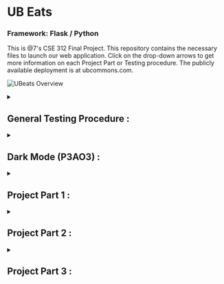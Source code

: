 # UB Eats
### Framework: Flask / Python
This is @7's CSE 312 Final Project. This repository contains the necessary files to launch our web application. Click on the drop-down arrows to get more information on each Project Part or Testing procedure. The publicly available deployment is at ubcommons.com.

![UBeats Overview](static/video/docker.gif)

</details> <details> <summary> <h2> General Testing Procedure : </h2></summary>

Clone the repository:

```bash
git clone git@github.com:h3rogam3r8/cse-312.git
cd cse-312
```

In the Terminal:

```bash
docker compose up --build --force-recreate
```
</details> <details> <summary> <h2> Dark Mode (P3AO3) : </h2></summary>

<h3> Description: </h3>

```bash
Dark mode is an additional theme that allows users to enjoy our website without added strain 
on their eyes, especially during low-light conditions.
```

<h3> Testing Procedure: </h3>

```bash
1. Navigate to ubcommons.com.
2. Click on the Dark Mode button and verify your screen is now displaying a dark mode.
3. Click on the Light Mode button and verify your screen has gone back to light mode.
4. Click on another restaurant page and repeat steps 2 and 3.
5. Click on the Dark Mode button again.
6. Next, click on another restaurant page and ensure you are still displaying dark mode.
7. Login and Register an account.
8. Once logged in, repeat steps 1 through 5.
```

</details> <details> <summary> <h2>Project Part 1 : </h2></summary>

### September 27 - October 5: Application Objective 1
- [x] **Arnav** - ~~CSS~~
- [x] **Ash** - ~~JavaScript~~
- [x] **Naomi** - ~~JavaScript~~
- [x] **Eric** - ~~HTML~~
- [x] **Orn** - ~~HTML~~

### October 6 - October 15: Application Objective 2
- [x] **Arnav** - ~~Logout Backend/Misc~~
- [x] **Ash** - ~~Registration Backend~~
- [x] **Naomi** - ~~Registration HTML~~
- [x] **Eric** - ~~Login Backend~~
- [x] **Orn** - ~~Login HTML~~

### October 16 - October 25: Application Objective 3
- [x] **Arnav** - ~~Like & Dislike Backend~~
- [x] **Ash** - ~~Comment & Reply Backend~~
- [x] **Naomi** - ~~Comment & Reply Backend~~
- [x] **Eric** - ~~Comment & Reply / Like & Dislike Misc~~
- [x] **Orn** - ~~Restaurant Reviews HTML~~

### October 26 - October 27: Final Testing
- [x] ~~Address Potential Security Issues~~
- [x] ~~Address Potential Docker Issues~~
- [x] ~~Address Potential Bugs~~

---
~~### Final Deadline: **Monday, October 28, 9:00 AM**~~
> ~~🟥 **(This is the final deadline)** 🟥~~

</details> <details> <summary> <h2>Project Part 2 : </h2></summary>

### October 28 - November 3: Application Objective 1
- [x] **Arnav** - ~~Profile Pictures (Could not finish in time)~~
- [x] **Ash** - ~~Comment Images~~
- [x] **Naomi** - ~~Break Week~~
- [x] **Eric** - ~~Break Week~~
- [x] **Orn** - ~~Break Week~~

### November 4 - November 15: Application Objective 2
- [x] **Arnav** - ~~Break Week~~
- [x] **Ash** - ~~Break Week~~
- [x] **Naomi** - ~~Websocket Interactions~~
- [x] **Eric** - ~~Break Week~~
- [x] **Orn** - ~~Break Week~~

### November 16 - November 16: Application Objective 3
- [x] **Arnav** - Deployment
- [x] **Ash** - Deployment
- [x] **Naomi** - Deployment
- [x] **Eric** - Deployment
- [x] **Orn** - Deployment

### November 17 - November 17: Final Testing
- [x] ~~Address Potential Security Issues~~
- [x] ~~Address Potential Docker Issues~~
- [x] ~~Address Potential Bugs~~

</details> <details> <summary> <h2>Project Part 3 : </h2></summary>

### November 18 - November 21: Application Objective 1
- [x] **Arnav** - ~~Break Week~~
- [x] **Ash** - ~~Break Week~~
- [x] **Naomi** - ~~Break Week~~
- [x] **Eric** - ~~Break Week~~
- [x] **Orn** - ~~Voting using Time~~

### November 22 - November 27: Application Objective 2
- [x] **Arnav** - ~~Break Week~~
- [x] **Ash** - ~~Break Week~~
- [x] **Naomi** - ~~Break Week~~
- [x] **Eric** - ~~DoS Protection~~
- [x] **Orn** - ~~Break Week~~

### November 28 - November 30: Application Objective 3
- [x] **Arnav** - ~~Dark Mode~~
- [x] **Ash** - ~~Break Week~~
- [x] **Naomi** - ~~Break Week~~
- [x] **Eric** - ~~Break Week~~
- [x] **Orn** - ~~Break Week~~

### November 30 - December 1: Final Testing
- [x] ~~Address Potential Security Issues~~
- [x] ~~Address Potential Docker Issues~~
- [x] ~~Address Potential Bugs~~

---
~~### Final Deadline: **Monday, December 2, 9:00 AM**~~
~~> 🟥 **(This is the final deadline **AND** our Presentation Day!)** 🟥~~
